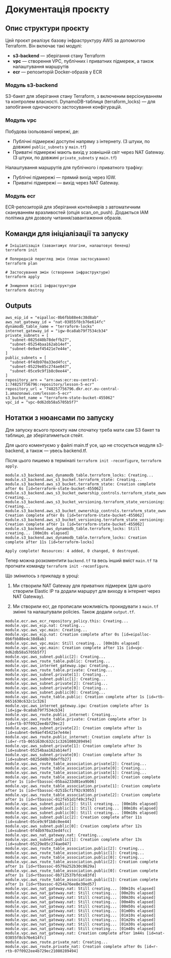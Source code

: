 # Документація проєкту

## Опис структури проєкту

Цей проєкт реалізує базову інфраструктуру AWS за допомогою Terraform. Він включає такі модулі:

- **s3-backend** — зберігання стану Terraform
- **vpc** — створення VPC, публічних і приватних підмереж, а також налаштування маршрутів
- **ecr** — репозиторій Docker-образів у ECR

### Модуль s3-backend

S3-бакет для зберігання стану Terraform, з включеним версіонуванням та контролем власності. DynamoDB-таблиця (terraform_locks) — для запобігання одночасного застосування конфігурацій.

### Модуль vpc

Побудова ізольованої мережі, де:

- Публічні підмережі доступні напряму з інтернету. (3 штуки, по довжині `public_subnets` у `main.tf`)
- Приватні підмережі мають вихід у зовнішній світ через NAT Gateway. (3 штуки, по довжині `private_subnets` у `main.tf`)

Налаштування маршрутів для публічного і приватного трафіку:

- Публічні підмережі — прямий вихід через IGW.
- Приватні підмережі — вихід через NAT Gateway.

### Модуль ecr

ECR-репозиторій для зберігання контейнерів з автоматичним скануванням вразливостей (опція scan_on_push). Додається IAM політика для дозволу читання/завантаження образів.

## Команди для ініціалізації та запуску

```
# Ініціалізація (завантажує плагіни, налаштовує бекенд)
terraform init

# Попередній перегляд змін (план застосування)
terraform plan

# Застосування змін (створення інфраструктури)
terraform apply

# Знищення всієї інфраструктури
terraform destroy
```

## Outputs

```
aws_eip_id = "eipalloc-0b6fbb88e4c38d8ab"
aws_nat_gateway_id = "nat-03855f8cb76e614fc"
dynamodb_table_name = "terraform-locks"
internet_gateway_id = "igw-0ca8ab79f7534cb34"
private_subnets = [
  "subnet-0825d40b78deffb27",
  "subnet-05254baa162ab14ef",
  "subnet-0e9aef45421e7e44e",
]
public_subnets = [
  "subnet-0f4db970a33ed4fcc",
  "subnet-05229e85c274ae047",
  "subnet-05ce9c9f1b8c0ee44",
]
repository_arn = "arn:aws:ecr:eu-central-1:748257756796:repository/lesson-5-ecr"
repository_url = "748257756796.dkr.ecr.eu-central-1.amazonaws.com/lesson-5-ecr"
s3_bucket_name = "terraform-state-bucket-455062"
vpc_id = "vpc-0d62db58a5705b5f7"
```

## Нотатки з нюансами по запуску

Для запуску всього проєкту нам спочатку треба мати сам S3 бакет та таблицю, де зберігатиметься стейт.

Для цього коментуємо у файлі main.tf усе, що не стосується модуля s3-backend, а також — увесь backend.tf.

Після цього пишемо в терміналі `terraform init -reconfigure`, `terraform apply`.

```
module.s3_backend.aws_dynamodb_table.terraform_locks: Creating...
module.s3_backend.aws_s3_bucket.terraform_state: Creating...
module.s3_backend.aws_s3_bucket.terraform_state: Creation complete after 6s [id=terraform-state-bucket-455062]
module.s3_backend.aws_s3_bucket_ownership_controls.terraform_state_ownership: Creating...
module.s3_backend.aws_s3_bucket_versioning.terraform_state_versioning: Creating...
module.s3_backend.aws_s3_bucket_ownership_controls.terraform_state_ownership: Creation complete after 0s [id=terraform-state-bucket-455062]
module.s3_backend.aws_s3_bucket_versioning.terraform_state_versioning: Creation complete after 1s [id=terraform-state-bucket-455062]
module.s3_backend.aws_dynamodb_table.terraform_locks: Still creating... [00m10s elapsed]
module.s3_backend.aws_dynamodb_table.terraform_locks: Creation complete after 11s [id=terraform-locks]

Apply complete! Resources: 4 added, 0 changed, 0 destroyed.
```

Тепер можна розкоментити `backend.tf` та весь інший вміст `main.tf` та прогнати команду `terraform init -reconfigure`.

Що змінилось з прикладу в уроці:

1. Ми створили NAT Gateway для приватних підмереж (для цього створили Elastic IP та додали маршрут для виходу в інтернет через NAT Gateway).

2. Ми створили ecr, де прописали можливість прокидувати з `main.tf` змінні та налаштували policies. Також додали `output.tf`.

```
module.ecr.aws_ecr_repository_policy.this: Creating...
module.vpc.aws_eip.nat: Creating...
module.vpc.aws_vpc.main: Creating...
module.vpc.aws_eip.nat: Creation complete after 0s [id=eipalloc-0b6fbb88e4c38d8ab]
module.vpc.aws_vpc.main: Still creating... [00m10s elapsed]
module.vpc.aws_vpc.main: Creation complete after 11s [id=vpc-0d62db58a5705b5f7]
module.vpc.aws_subnet.public[2]: Creating...
module.vpc.aws_route_table.public: Creating...
module.vpc.aws_internet_gateway.igw: Creating...
module.vpc.aws_route_table.private: Creating...
module.vpc.aws_subnet.private[1]: Creating...
module.vpc.aws_subnet.public[1]: Creating...
module.vpc.aws_subnet.private[2]: Creating...
module.vpc.aws_subnet.private[0]: Creating...
module.vpc.aws_subnet.public[0]: Creating...
module.vpc.aws_route_table.public: Creation complete after 1s [id=rtb-0651630c632c1c326]
module.vpc.aws_internet_gateway.igw: Creation complete after 1s [id=igw-0ca8ab79f7534cb34]
module.vpc.aws_route.public_internet: Creating...
module.vpc.aws_route_table.private: Creation complete after 1s [id=rtb-07f0922ee4b729ec2]
module.vpc.aws_subnet.private[2]: Creation complete after 1s [id=subnet-0e9aef45421e7e44e]
module.vpc.aws_route.public_internet: Creation complete after 1s [id=r-rtb-0651630c632c1c3261080289494]
module.vpc.aws_subnet.private[1]: Creation complete after 3s [id=subnet-05254baa162ab14ef]
module.vpc.aws_subnet.private[0]: Creation complete after 3s [id=subnet-0825d40b78deffb27]
module.vpc.aws_route_table_association.private[2]: Creating...
module.vpc.aws_route_table_association.private[0]: Creating...
module.vpc.aws_route_table_association.private[1]: Creating...
module.vpc.aws_route_table_association.private[0]: Creation complete after 1s [id=rtbassoc-05baa233d01ea9b06]
module.vpc.aws_route_table_association.private[1]: Creation complete after 1s [id=rtbassoc-0251bcf1f92c93055]
module.vpc.aws_route_table_association.private[2]: Creation complete after 1s [id=rtbassoc-012fe51d1f49c3fe2]
module.vpc.aws_subnet.public[2]: Still creating... [00m10s elapsed]
module.vpc.aws_subnet.public[1]: Still creating... [00m10s elapsed]
module.vpc.aws_subnet.public[0]: Still creating... [00m10s elapsed]
module.vpc.aws_subnet.public[2]: Creation complete after 11s [id=subnet-05ce9c9f1b8c0ee44]
module.vpc.aws_subnet.public[0]: Creation complete after 12s [id=subnet-0f4db970a33ed4fcc]
module.vpc.aws_nat_gateway.nat: Creating...
module.vpc.aws_subnet.public[1]: Creation complete after 13s [id=subnet-05229e85c274ae047]
module.vpc.aws_route_table_association.public[2]: Creating...
module.vpc.aws_route_table_association.public[1]: Creating...
module.vpc.aws_route_table_association.public[0]: Creating...
module.vpc.aws_route_table_association.public[2]: Creation complete after 1s [id=rtbassoc-0579a252b30c8629a]
module.vpc.aws_route_table_association.public[0]: Creation complete after 1s [id=rtbassoc-0b712537bfdce83fd]
module.vpc.aws_route_table_association.public[1]: Creation complete after 1s [id=rtbassoc-0254a76ee8e30ed57]
module.vpc.aws_nat_gateway.nat: Still creating... [00m10s elapsed]
module.vpc.aws_nat_gateway.nat: Still creating... [00m20s elapsed]
module.vpc.aws_nat_gateway.nat: Still creating... [00m30s elapsed]
module.vpc.aws_nat_gateway.nat: Still creating... [00m40s elapsed]
module.vpc.aws_nat_gateway.nat: Still creating... [00m50s elapsed]
module.vpc.aws_nat_gateway.nat: Still creating... [01m00s elapsed]
module.vpc.aws_nat_gateway.nat: Still creating... [01m10s elapsed]
module.vpc.aws_nat_gateway.nat: Still creating... [01m20s elapsed]
module.vpc.aws_nat_gateway.nat: Still creating... [01m30s elapsed]
module.vpc.aws_nat_gateway.nat: Still creating... [01m40s elapsed]
module.vpc.aws_nat_gateway.nat: Creation complete after 1m44s [id=nat-03855f8cb76e614fc]
module.vpc.aws_route.private_nat: Creating...
module.vpc.aws_route.private_nat: Creation complete after 0s [id=r-rtb-07f0922ee4b729ec21080289494]
```
